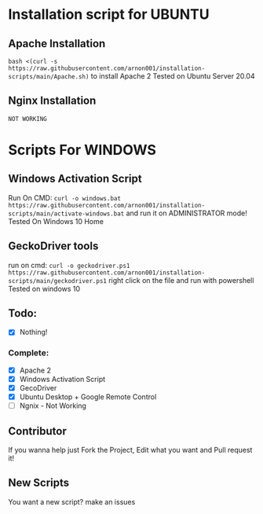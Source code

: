 # Installation script for UBUNTU
## Apache Installation
`bash <(curl -s https://raw.githubusercontent.com/arnon001/installation-scripts/main/Apache.sh)`
to install Apache 2
Tested on Ubuntu Server 20.04
## Nginx Installation
  `NOT WORKING`
# Scripts For WINDOWS
## Windows Activation Script
Run On CMD: `curl -o windows.bat https://raw.githubusercontent.com/arnon001/installation-scripts/main/activate-windows.bat`
and run it on ADMINISTRATOR mode!
Tested On Windows 10 Home
## GeckoDriver tools
run on cmd: `curl -o geckodriver.ps1 https://raw.githubusercontent.com/arnon001/installation-scripts/main/geckodriver.ps1`
right click on the file and run with powershell
Tested on windows 10
## Todo:
- [x] Nothing!
### Complete:
- [x] Apache 2
- [x] Windows Activation Script
- [x] GecoDriver 
- [x] Ubuntu Desktop + Google Remote Control  
- [ ] Ngnix - Not Working
## Contributor
If you wanna help just Fork the Project, Edit what you want and Pull request it!
## New Scripts
You want a new script?
make an issues
